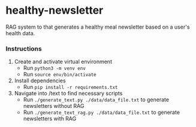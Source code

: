 # healthy-newsletter

RAG system to that generates a healthy meal newsletter based on a user's health data.

### Instructions
1. Create and activate virtual environment
    - Run `python3 -m venv env` 
    - Run `source env/bin/activate`
2. Install dependencies
    - Run `pip install -r requirements.txt`
3. Navigate into /text to find necessary scripts
    - Run `./generate_text.py ./data/data_file.txt` to generate newsletters without RAG
    - Run `./generate_text_rag.py ./data/data_file.txt` to generate newsletters with RAG
